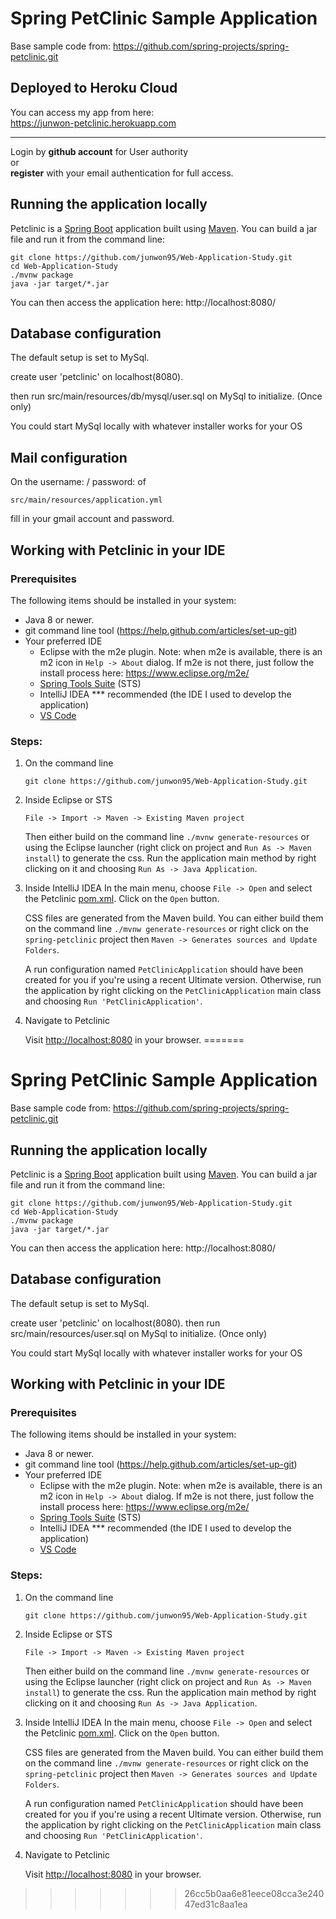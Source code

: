 # Spring PetClinic Sample Application
Base sample code from: https://github.com/spring-projects/spring-petclinic.git

## Deployed to Heroku Cloud
You can access my app from here:\
https://junwon-petclinic.herokuapp.com

***
Login by <b>github account</b> for User authority<br/>or<br/>
<b>register</b> with your email authentication for full access.
 

## Running the application locally
Petclinic is a [Spring Boot](https://spring.io/guides/gs/spring-boot) application built using [Maven](https://spring.io/guides/gs/maven/). You can build a jar file and run it from the command line:


```
git clone https://github.com/junwon95/Web-Application-Study.git
cd Web-Application-Study
./mvnw package
java -jar target/*.jar
```

You can then access the application here: http://localhost:8080/


## Database configuration

The default setup is set to MySql.

create user 'petclinic' on localhost(8080).

then run src/main/resources/db/mysql/user.sql on MySql to initialize. (Once only) 

You could start MySql locally with whatever installer works for your OS

## Mail configuration

On the username: / password: of
```
src/main/resources/application.yml
```
fill in your gmail account and password.

## Working with Petclinic in your IDE

### Prerequisites
The following items should be installed in your system:
* Java 8 or newer.
* git command line tool (https://help.github.com/articles/set-up-git)
* Your preferred IDE 
  * Eclipse with the m2e plugin. Note: when m2e is available, there is an m2 icon in `Help -> About` dialog. If m2e is
  not there, just follow the install process here: https://www.eclipse.org/m2e/
  * [Spring Tools Suite](https://spring.io/tools) (STS)
  * IntelliJ IDEA *** recommended (the IDE I used to develop the application)
  * [VS Code](https://code.visualstudio.com)

### Steps:

1) On the command line
    ```
    git clone https://github.com/junwon95/Web-Application-Study.git
    ```
2) Inside Eclipse or STS
    ```
    File -> Import -> Maven -> Existing Maven project
    ```

    Then either build on the command line `./mvnw generate-resources` or using the Eclipse launcher (right click on project and `Run As -> Maven install`) to generate the css. Run the application main method by right clicking on it and choosing `Run As -> Java Application`.

3) Inside IntelliJ IDEA
    In the main menu, choose `File -> Open` and select the Petclinic [pom.xml](pom.xml). Click on the `Open` button.

    CSS files are generated from the Maven build. You can either build them on the command line `./mvnw generate-resources` or right click on the `spring-petclinic` project then `Maven -> Generates sources and Update Folders`.

    A run configuration named `PetClinicApplication` should have been created for you if you're using a recent Ultimate version. Otherwise, run the application by right clicking on the `PetClinicApplication` main class and choosing `Run 'PetClinicApplication'`.

4) Navigate to Petclinic

    Visit [http://localhost:8080](http://localhost:8080) in your browser.
=======
# Spring PetClinic Sample Application
Base sample code from: https://github.com/spring-projects/spring-petclinic.git

## Running the application locally
Petclinic is a [Spring Boot](https://spring.io/guides/gs/spring-boot) application built using [Maven](https://spring.io/guides/gs/maven/). You can build a jar file and run it from the command line:


```
git clone https://github.com/junwon95/Web-Application-Study.git
cd Web-Application-Study
./mvnw package
java -jar target/*.jar
```

You can then access the application here: http://localhost:8080/


## Database configuration

The default setup is set to MySql.

create user 'petclinic' on localhost(8080).
then run src/main/resources/user.sql on MySql to initialize. (Once only) 

You could start MySql locally with whatever installer works for your OS

## Working with Petclinic in your IDE

### Prerequisites
The following items should be installed in your system:
* Java 8 or newer.
* git command line tool (https://help.github.com/articles/set-up-git)
* Your preferred IDE 
  * Eclipse with the m2e plugin. Note: when m2e is available, there is an m2 icon in `Help -> About` dialog. If m2e is
  not there, just follow the install process here: https://www.eclipse.org/m2e/
  * [Spring Tools Suite](https://spring.io/tools) (STS)
  * IntelliJ IDEA *** recommended (the IDE I used to develop the application)
  * [VS Code](https://code.visualstudio.com)

### Steps:

1) On the command line
    ```
    git clone https://github.com/junwon95/Web-Application-Study.git
    ```
2) Inside Eclipse or STS
    ```
    File -> Import -> Maven -> Existing Maven project
    ```

    Then either build on the command line `./mvnw generate-resources` or using the Eclipse launcher (right click on project and `Run As -> Maven install`) to generate the css. Run the application main method by right clicking on it and choosing `Run As -> Java Application`.

3) Inside IntelliJ IDEA
    In the main menu, choose `File -> Open` and select the Petclinic [pom.xml](pom.xml). Click on the `Open` button.

    CSS files are generated from the Maven build. You can either build them on the command line `./mvnw generate-resources` or right click on the `spring-petclinic` project then `Maven -> Generates sources and Update Folders`.

    A run configuration named `PetClinicApplication` should have been created for you if you're using a recent Ultimate version. Otherwise, run the application by right clicking on the `PetClinicApplication` main class and choosing `Run 'PetClinicApplication'`.

4) Navigate to Petclinic

    Visit [http://localhost:8080](http://localhost:8080) in your browser.
>>>>>>> 26cc5b0aa6e81eece08cca3e24047ed31c8aa1ea
